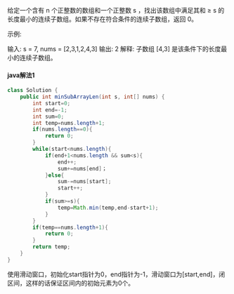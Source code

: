 给定一个含有 n 个正整数的数组和一个正整数 s ，找出该数组中满足其和 ≥ s 的长度最小的连续子数组。如果不存在符合条件的连续子数组，返回 0。

示例: 

输入: s = 7, nums = [2,3,1,2,4,3]
输出: 2
解释: 子数组 [4,3] 是该条件下的长度最小的连续子数组。



#### java解法1

```java
class Solution {
    public int minSubArrayLen(int s, int[] nums) {
        int start=0;
        int end=-1;
        int sum=0;
        int temp=nums.length+1;
        if(nums.length==0){
            return 0;
        }
        while(start<nums.length){
            if(end+1<nums.length && sum<s){
                end++;
                sum+=nums[end]；               
            }else{
                sum-=nums[start];
                start++;            
            }
            if(sum>=s){
                temp=Math.min(temp,end-start+1);
            }
        }
        if(temp==nums.length+1){
            return 0;
        }
        return temp;        
    }
}
```

使用滑动窗口，初始化start指针为0，end指针为-1，滑动窗口为[start,end]，闭区间，这样的话保证区间内的初始元素为0个。